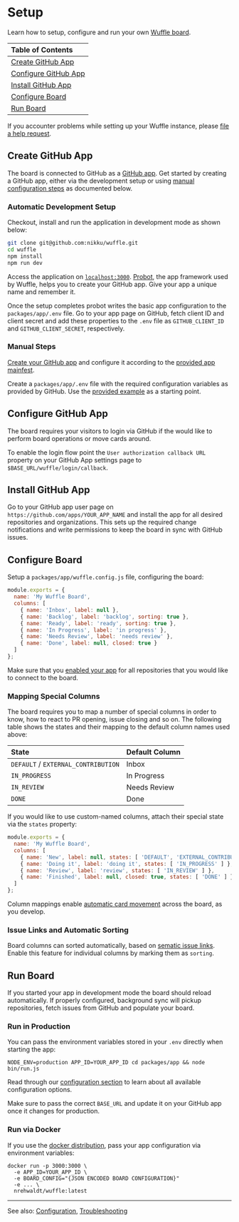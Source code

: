 # Setup

Learn how to setup, configure and run your own [Wuffle board](https://wuffle.dev).

| Table of Contents |
| :--- |
| [Create GitHub App](#create-github-app) |
| [Configure GitHub App](#configure-github-app) |
| [Install GitHub App](#configure-github-app) |
| [Configure Board](#configure-board) |
| [Run Board](#run-board) |

If you accounter problems while setting up your Wuffle instance, please [file a help request](https://github.com/nikku/wuffle/issues/new?labels=question%2C+installation&template=SETUP_PROBLEM.md).


## Create GitHub App

The board is connected to GitHub as a [GitHub app](https://developer.github.com/apps/). Get started by creating a GitHub app, either via the development setup or using [manual configuration steps](#manual-steps) as documented below.


### Automatic Development Setup

Checkout, install and run the application in development mode as shown below:

```bash
git clone git@github.com:nikku/wuffle.git
cd wuffle
npm install
npm run dev
```

Access the application on [`localhost:3000`](http://localhost:3000). [Probot](https://probot.github.io/), the app framework used by Wuffle, helps you to create your GitHub app. Give your app a unique name and remember it.

Once the setup completes probot writes the basic app configuration to the `packages/app/.env` file. Go to your app page on GitHub, fetch client ID and client secret and add these properties to the `.env` file as `GITHUB_CLIENT_ID` and `GITHUB_CLIENT_SECRET`, respectively.

### Manual Steps

[Create your GitHub app](https://github.com/settings/apps/new) and configure it according to the [provided app mainfest](../packages/app/app.yml).

Create a `packages/app/.env` file with the required configuration variables as provided by GitHub. Use the [provided example](../packages/app/.env.example) as a starting point.


## Configure GitHub App

The board requires your visitors to login via GitHub if the would like to perform board operations or move cards around. 

To enable the login flow point the `User authorization callback URL` property on your GitHub App settings page to `$BASE_URL/wuffle/login/callback`.


## Install GitHub App

Go to your GitHub app user page on `https://github.com/apps/YOUR_APP_NAME` and install the app for all desired repositories and organizations. This sets up the required change notifications and write permissions to keep the board in sync with GitHub issues.


## Configure Board

Setup a `packages/app/wuffle.config.js` file, configuring the board:

```js
module.exports = {
  name: 'My Wuffle Board',
  columns: [
    { name: 'Inbox', label: null },
    { name: 'Backlog', label: 'backlog', sorting: true },
    { name: 'Ready', label: 'ready', sorting: true },
    { name: 'In Progress', label: 'in progress' },
    { name: 'Needs Review', label: 'needs review' },
    { name: 'Done', label: null, closed: true }
  ]
};
```

Make sure that you [enabled your app](#configure-github-app) for all repositories that you would like to connect to the board.


### Mapping Special Columns

The board requires you to map a number of special columns in order to know, how to react to PR opening, issue closing and so on. The following table shows the states and their mapping to the default column names used above:

| State | Default Column |
| :--- | :--- |
| `DEFAULT` / `EXTERNAL_CONTRIBUTION` | Inbox |
| `IN_PROGRESS` | In Progress |
| `IN_REVIEW` | Needs Review |
| `DONE` | Done |

If you would like to use custom-named columns, attach their special state via the `states` property:

```js
module.exports = {
  name: 'My Wuffle Board',
  columns: [
    { name: 'New', label: null, states: [ 'DEFAULT', 'EXTERNAL_CONTRIBUTION' ] },
    { name: 'Doing it', label: 'doing it', states: [ 'IN_PROGRESS' ] },
    { name: 'Review', label: 'review', states: [ 'IN_REVIEW' ] },
    { name: 'Finished', label: null, closed: true, states: [ 'DONE' ] }
  ]
};
```

Column mappings enable [automatic card movement](./AUTOMATIC_CARD_MOVEMENT.md) across the board, as you develop.


### Issue Links and Automatic Sorting 

Board columns can sorted automatically, based on [sematic issue links](./ISSUE_LINKS.md). Enable this feature for individual columns by marking them as `sorting`.


## Run Board

If you started your app in development mode the board should reload automatically. If properly configured, background sync will pickup repositories, fetch issues from GitHub and populate your board.

### Run in Production

You can pass the environment variables stored in your `.env` directly when starting the app:

```
NODE_ENV=production APP_ID=YOUR_APP_ID cd packages/app && node bin/run.js
```

Read through our [configuration section](./CONFIG.md) to learn about all available configuration options.

Make sure to pass the correct `BASE_URL` and update it on your GitHub app once it changes for production.


### Run via Docker

If you use the [docker distribution](https://hub.docker.com/r/nrehwaldt/wuffle), pass your app configuration via environment variables:

```
docker run -p 3000:3000 \
  -e APP_ID=YOUR_APP_ID \
  -e BOARD_CONFIG="{JSON ENCODED BOARD CONFIGURATION}"
  -e ... \
  nrehwaldt/wuffle:latest
```

---

See also: [Configuration](./CONFIG.md), [Troubleshooting](./TROUBLESHOOTING.md)
